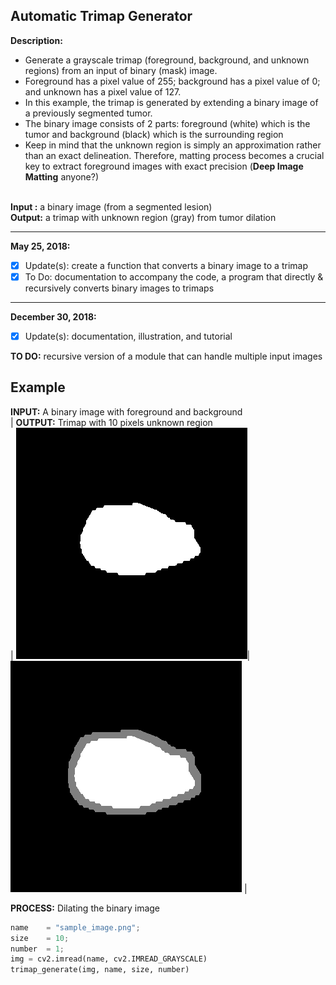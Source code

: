 ## Automatic Trimap Generator ##

<b>Description: </b> 
<ul>
<li/>Generate a grayscale trimap (foreground, background, and unknown regions) from an input of binary (mask) image.
<li/>Foreground has a pixel value of 255; background has a pixel value of 0; and unknown has a pixel value of 127.
<li/>In this example, the trimap is generated by extending a binary image of a previously segmented tumor. 
<li/>The binary image consists of 2 parts: foreground (white) which is the tumor and background (black) which is the surrounding region
<li/>Keep in mind that the unknown region is simply an approximation rather than an exact delineation. Therefore, matting process becomes a crucial key to extract foreground images with exact precision (<b>Deep Image Matting</b> anyone?)
</ul>
<br /><b>Input :</b> a binary image (from a segmented lesion)
<br /><b>Output:</b> a trimap with unknown region (gray) from tumor dilation

<hr />
<b>May 25, 2018: </b> <br/>

- [x] Update(s): create a function that converts a binary image to a trimap
- [x] To Do: documentation to accompany the code, a program that directly & recursively converts binary images to trimaps 

---

<b>December 30, 2018: </b> <br/>

- [x] Update(s): documentation, illustration, and tutorial

<b>TO DO:</b> recursive version of a module that can handle multiple input images

## Example ##

<b>INPUT:</b> A binary image with foreground and background <br/> | <b>OUTPUT:</b> Trimap with 10 pixels unknown region <br/> |
![alt text](./images/sample_image.png)| ![alt text](./images/10px_sample_image.png_1.png) | 

<b>PROCESS:</b> Dilating the binary image <br/>
```python
name    = "sample_image.png";
size    = 10;
number  = 1;
img = cv2.imread(name, cv2.IMREAD_GRAYSCALE)
trimap_generate(img, name, size, number)
```
